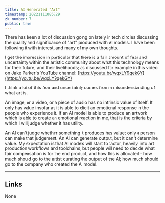 ```yaml
---
title: AI Generated "Art"
timestamp: 20221111085729
zk_number: 7
public: true
---
```


There has been a lot of discussion going on lately in tech circles discussing the quality and significance of "art" produced with Al models. I have been following it with interest, and many
of my own thoughts.

I get the impression in particular that there is a fair amount of fear and uncertainty within the artistic community about what this technology means for their future, and their livelihoods; as discussed for example in this video on Jake Parker's YouTube channel: [https://youtu.be/wqxLY9qekGY](https://youtu.be/wqxLY9qekGY)

I think a lot of this fear and uncertainly comes from a misunderstanding of what art is.

An image, or a video, or a piece of audio has no intrinsic value of itself. It only has value insofar as it is able to elicit an emotional response in the people who experience it. If an AI model is able to produce an artwork which is able to create an emotional reaction in me, that is the criteria by which I will judge whether it has utility.

An Al can't judge whether something it produces has value; only a person can make that judgement. An Al can generate output, but it can't determine value. My expectation is that Al models will start to factor, heavily, into art production workflows and toolchains, but people will need to decide what fair compensation is for the end product, and how this is allocated - how much should go to the artist curating the output of the Al; how much should go to the company who created the Al model.



***
## Links
None
